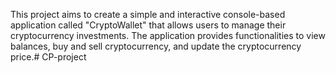  This project aims to create a simple and interactive console-based application called "CryptoWallet" that allows users to manage their cryptocurrency investments. The application provides functionalities to view balances, buy and sell cryptocurrency, and update the cryptocurrency price.# CP-project
